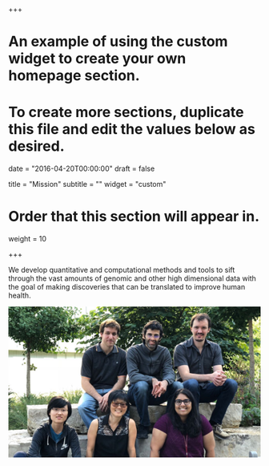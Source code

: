+++
# An example of using the custom widget to create your own homepage section.
# To create more sections, duplicate this file and edit the values below as desired.

date = "2016-04-20T00:00:00"
draft = false

title = "Mission"
subtitle = ""
widget = "custom"

# Order that this section will appear in.
weight = 10

+++

We develop quantitative and computational methods and tools to sift through the vast amounts of genomic and other high dimensional data with the goal of making discoveries that can be translated to improve human health.

![](https://raw.githubusercontent.com/hakyimlab/homepage/master/static/img/2018/lab-summer-2018.jpg)
